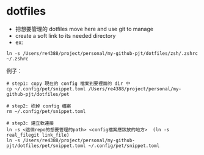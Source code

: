 # dotfiles

- 把想要管理的 dotfiles move here and use git to manage
- create a soft link to its needed directory
- ex:
```shell
ln -s /Users/re4388/project/personal/my-github-pjt/dotfiles/zsh/.zshrc ~/.zshrc
```

例子：
```shell
# step1: copy 現在的 config 檔案到要裡面的 dir 中
cp ~/.config/pet/snippet.toml /Users/re4388/project/personal/my-github-pjt/dotfiles/pet

# step2: 砍掉 config 檔案
rm ~/.config/pet/snippet.toml

# step3: 建立軟連接 
ln -s <這個repo的想要管理的path> <config檔案應該放的地方>  (ln -s real_filegit link_file)
ln -s /Users/re4388/project/personal/my-github-pjt/dotfiles/pet/snippet.toml ~/.config/pet/snippet.toml

```



